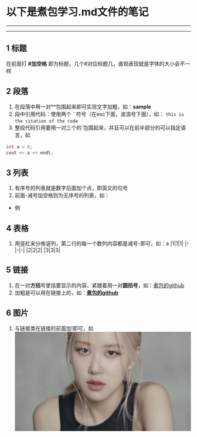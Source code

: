 # 以下是煮包学习.md文件的笔记
***
***
## 1 标题
在前面打 **#加空格** 即为标题，几个#对应标题几，直观表现就是字体的大小会不一样
## 2 段落
1. 在段落中用一对**包围起来即可实现文字加粗，如：**sample**
2. 段中引用代码：使用两个 **\`** 符号（在esc下面，波浪号下面），如：  `this is the citation of the code`
3. 整段代码引用要用一对三个的\`包围起来，并且可以在前半部分的可以指定语言，如
```c++
int a = 0;
cout << a << endl;
```
## 3 列表
1. 有序号的列表就是数字后面加个点，即英文的句号
2. 前面-减号加空格则为无序号的列表，如：
- 例
## 4 表格
1. 用竖杠来分格竖列，第二行的每一个数列内容都是减号-即可，如：a
|1|1|1|
|-|-|-|
|2|2|2|
|3|3|3|
## 5 链接
1. 在一对**方括**号里括要显示的内容，紧跟着用一对**圆括号**，如：[煮包的github](https://github.com/heng-jack)
2. 加粗是可以用在链接上的，如：**[煮包的github](https://github.com/heng-jack)**
## 6 图片
1. 与链接类在链接的前面加!即可，如 ![rosie](https://github.com/heng-jack/markdown_text_learning/blob/main/img/rose.png)
